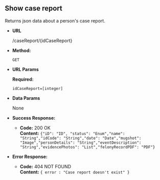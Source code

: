 **Show case report**
----
  Returns json data about a person's case report.

* **URL**

  /caseReport/{idCaseReport}

* **Method:**

  `GET`
  
*  **URL Params**

   **Required:**
 
   `idCaseReport=[integer]`

* **Data Params**

  None

* **Success Response:**

  * **Code:** 200 OK<br />
    **Content:** `{"iD": "ID", "status": "Enum","name": "String","idCode": "String","date": "Date","mugshot": "Image","personDetails": "String","eventDescription": "String","evidencePhotos": "List","felonyRecordPDF": "PDF"}`
 
* **Error Response:**

  * **Code:** 404 NOT FOUND <br />
    **Content:** `{ error : "Case report doesn't exist" }`

